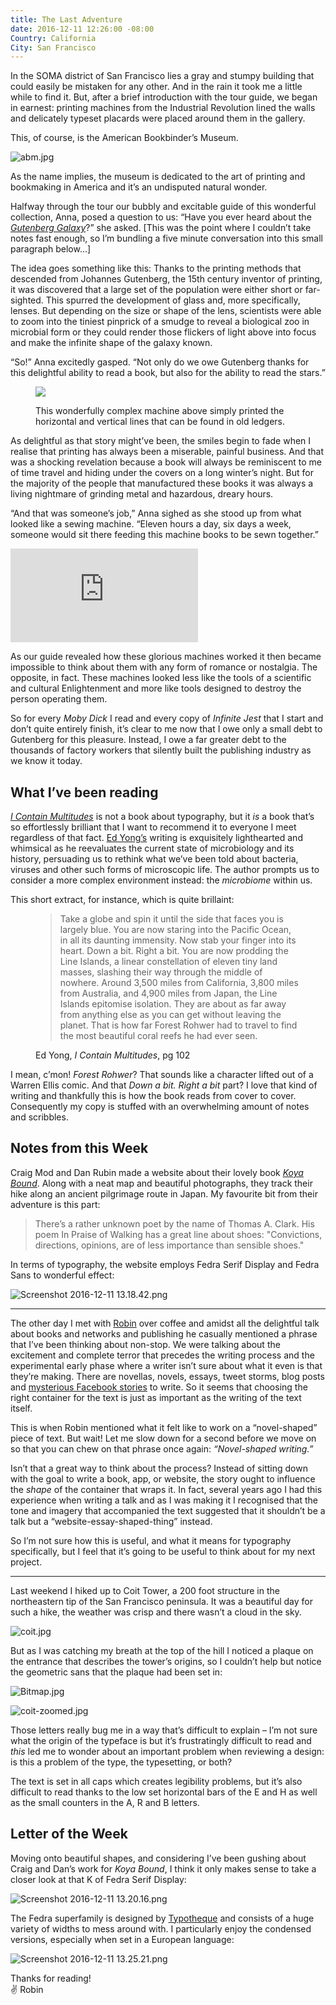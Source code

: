 ```yaml
---
title: The Last Adventure
date: 2016-12-11 12:26:00 -08:00
Country: California
City: San Francisco
---
```


In the <span class='caps'>SOMA</span> district of San Francisco lies a gray and stumpy building that could easily be mistaken for any other. And in the rain it took me a little while to find it. But, after a brief introduction with the tour guide, we began in earnest: printing machines from the Industrial Revolution lined the walls and delicately typeset placards were placed around them in the gallery.

This, of course, is the American Bookbinder’s Museum.

![abm.jpg](/uploads/abm.jpg)

As the name implies, the museum is dedicated to the art of printing and bookmaking in America and it’s an undisputed natural wonder. 

Halfway through the tour our bubbly and excitable guide of this wonderful collection, Anna, posed a question to us: “Have you ever heard about the [*Gutenberg Galaxy*](https://en.wikipedia.org/wiki/The_Gutenberg_Galaxy)?” she asked. [This was the point where I couldn’t take notes fast enough, so I’m bundling a five minute conversation into this small paragraph below...]

The idea goes something like this: Thanks to the printing methods that descended from Johannes Gutenberg, the 15th century inventor of printing, it was discovered that a large set of the population were either short or far-sighted. This spurred the development of glass and, more specifically, lenses. But depending on the size or shape of the lens, scientists were able to zoom into the tiniest pinprick of a smudge to reveal a biological zoo in microbial form or they could render those flickers of light above into focus and make the infinite shape of the galaxy known.

“So!” Anna excitedly gasped. “Not only do we owe Gutenberg thanks for this delightful ability to read a book, but also for the ability to read the stars.”


<figure>
<img src='/uploads/line-machine.jpg'>
  <figcaption><p>This wonderfully complex machine above simply printed the horizontal and vertical lines that can be found in old ledgers.</p></figcaption>
</figure>

As delightful as that story might’ve been, the smiles begin to fade when I realise that printing has always been a miserable, painful business. And that was a shocking revelation because a book will always be reminiscent to me of time travel and hiding under the covers on a long winter’s night. But for the majority of the people that manufactured these books it was always a living nightmare of grinding metal and hazardous, dreary hours.

“And that was someone’s job,” Anna sighed as she stood up from what looked like a sewing machine. “Eleven hours a day, six days a week, someone would sit there feeding this machine books to be sewn together.” 

<div class="preserve-aspect">
    <iframe class="preserve-aspect__element" src="https://www.youtube.com/embed/bySyGkt9sYo" frameborder="0" allowfullscreen></iframe>
</div>

As our guide revealed how these glorious machines worked it then became impossible to think about them with any form of romance or nostalgia. The opposite, in fact. These machines looked less like the tools of a scientific and cultural Enlightenment and more like tools designed to destroy the person operating them. 

So for every *Moby Dick* I read and every copy of *Infinite Jest* that I start and don’t quite entirely finish, it’s clear to me now that I owe only a small debt to Gutenberg for this pleasure. Instead, I owe a far greater debt to the thousands of factory workers that silently built the publishing industry as we know it today.

## What I’ve been reading
[*I Contain Multitudes*](https://www.amazon.com/Contain-Multitudes-Microbes-Within-Grander/dp/0062368591) is not a book about typography, but it *is* a book that’s so effortlessly brilliant that I want to recommend it to everyone I meet regardless of that fact. [Ed Yong’s](http://edyong.flavors.me/#i-contain-multitudes) writing is exquisitely lighthearted and whimsical as he reevaluates the current state of microbiology and its history, persuading us to rethink what we’ve been told about bacteria, viruses and other such forms of microscopic life. The author prompts us to consider a more complex environment instead: the *microbiome* within us. 

This short extract, for instance, which is quite brillaint:

<figure>
<blockquote>
<p>Take a globe and spin it until the side that faces you is largely blue. You are now staring into the Pacific Ocean, in all its daunting immensity. Now stab your finger into its heart. Down a bit. Right a bit. You are now prodding the Line Islands, a linear constellation of eleven tiny land masses, slashing their way through the middle of nowhere. Around 3,500 miles from California, 3,800 miles from Australia, and 4,900 miles from Japan, the Line Islands epitomise isolation. They are about as far away from anything else as you can get without leaving the planet. That is how far Forest Rohwer had to travel to find the most beautiful coral reefs he had ever seen.</p>
</blockquote>
<figcaption class='cite'>Ed Yong, <em>I Contain Multitudes</em>, pg 102</figcaption>
</figure>

I mean, c’mon! *Forest Rohwer*? That sounds like a character lifted out of a Warren Ellis comic. And that *Down a bit. Right a bit* part? I love that kind of writing and thankfully this is how the book reads from cover to cover. Consequently my copy is stuffed with an overwhelming amount of notes and scribbles.

## Notes from this Week

Craig Mod and Dan Rubin made a website about their lovely book [*Koya Bound*](http://walkkumano.com/). Along with a neat map and beautiful photographs, they track their hike along an ancient pilgrimage route in Japan. My favourite bit from their adventure is this part:

> There’s a rather unknown poet by the name of Thomas A. Clark. His poem In Praise of Walking has a great line about shoes: "Convictions, directions, opinions, are of less importance than sensible shoes."

In terms of typography, the website employs Fedra Serif Display and Fedra Sans to wonderful effect: 

![Screenshot 2016-12-11 13.18.42.png](/uploads/Screenshot%202016-12-11%2013.18.42.png)

***

The other day I met with [Robin](https://twitter.com/robinsloan) over coffee and amidst all the delightful talk about books and networks and publishing he casually mentioned a phrase that I’ve been thinking about non-stop. We were talking about the excitement and complete terror that precedes the writing process and the experimental early phase where a writer isn’t sure about what it even is that they’re making. There are novellas, novels, essays, tweet storms, blog posts and [mysterious Facebook stories](https://www.facebook.com/notes/robin-sloan/julie-rubicon/985697811525170) to write. So it seems that choosing the right container for the text is just as important as the writing of the text itself. 

This is when Robin mentioned what it felt like to work on a “novel-shaped” piece of text. But wait! Let me slow down for a second before we move on so that you can chew on that phrase once again: *“Novel-shaped writing.”*

Isn’t that a great way to think about the process? Instead of sitting down with the goal to write a book, app, or website, the story ought to influence the *shape* of the container that wraps it. In fact, several years ago I had this experience when writing a talk and as I was making it I recognised that the tone and imagery that accompanied the text suggested that it shouldn’t be a talk but a “website-essay-shaped-thing” instead. 

So I’m not sure how this is useful, and what it means for typography specifically, but I feel that it’s going to be useful to think about for my next project.

***

Last weekend I hiked up to Coit Tower, a 200 foot structure in the northeastern tip of the San Francisco peninsula. It was a beautiful day for such a hike, the weather was crisp and there wasn’t a cloud in the sky.

![coit.jpg](/uploads/coit.jpg)

But as I was catching my breath at the top of the hill I noticed a plaque on the entrance that describes the tower’s origins, so I couldn’t help but notice the geometric sans that the plaque had been set in:

![Bitmap.jpg](/uploads/Bitmap.jpg)

![coit-zoomed.jpg](/uploads/coit-zoomed.jpg)

Those letters really bug me in a way that’s difficult to explain – I’m not sure what the origin of the typeface is but it’s frustratingly difficult to read and *this* led me to wonder about an important problem when reviewing a design: is this a problem of the type, the typesetting, or both? 

The text is set in all caps which creates legibility problems, but it’s also difficult to read thanks to the low set horizontal bars of the E and H as well as the small counters in the A, R and B letters.


## Letter of the Week

Moving onto beautiful shapes, and considering I’ve been gushing about Craig and Dan’s work for *Koya Bound*, I think it only makes sense to take a closer look at that K of Fedra Serif Display: 

![Screenshot 2016-12-11 13.20.16.png](/uploads/Screenshot%202016-12-11%2013.20.16.png)

The Fedra superfamily is designed by [Typotheque](https://www.typotheque.com/fonts/fedra_serif_display/) and consists of a huge variety of widths to mess around with. I particularly enjoy the condensed versions, especially when set in a European language:

![Screenshot 2016-12-11 13.25.21.png](/uploads/Screenshot%202016-12-11%2013.25.21.png)




<p>Thanks for reading!<br>
✌️ Robin </p>